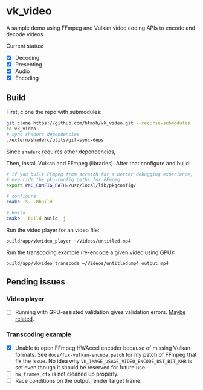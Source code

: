 # vk_video

A sample demo using FFmpeg and Vulkan video coding APIs to encode and decode videos.

Current status:
- [x] Decoding
- [x] Presenting
- [x] Audio
- [x] Encoding

## Build

First, clone the repo with submodules:
```sh
git clone https://github.com/btmxh/vk_video.git --recurse-submodules
cd vk_video
# sync shaderc dependencies
./extern/shaderc/utils/git-sync-deps
```

Since `shaderc` requires other dependencies, 

Then, install Vulkan and FFmpeg (libraries). After that configure and build:
```sh
# if you built FFmpeg from scratch for a better debugging experience,
# override the pkg-config paths for FFmpeg
export PKG_CONFIG_PATH=/usr/local/lib/pkgconfig/

# configure
cmake -S. -Bbuild

# build
cmake --build build -j
```

Run the video player for an video file:
```
build/app/vkvideo_player ~/Videos/untitled.mp4
```

Run the transcoding example (re-encode a given video using GPU):
```
build/app/vkvideo_transcode ~/Videos/untitled.mp4 output.mp4
```

## Pending issues

### Video player

- [ ] Running with GPU-assisted validation gives validation errors.
      [Maybe related](https://github.com/KhronosGroup/Vulkan-ValidationLayers/issues/10185).

### Transcoding example

- [x] Unable to open FFmpeg HWAccel encoder because of missing Vulkan formats.
      See `docs/fix-vulkan-encode.patch` for my patch of FFmpeg that fix the
      issue. No idea why `VK_IMAGE_USAGE_VIDEO_ENCODE_DST_BIT_KHR` is set even
      though it should be reserved for future use.
- [ ] `hw_frames_ctx` is not cleaned up properly.
- [ ] Race conditions on the output render target frame.
